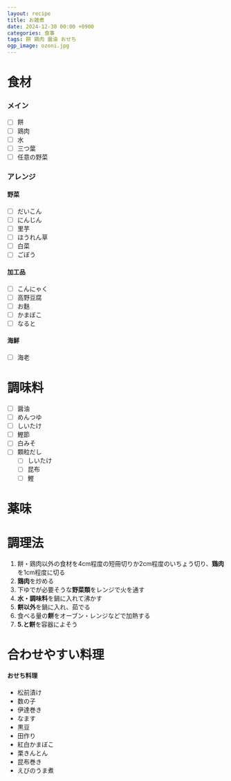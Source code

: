 ```yaml
---
layout: recipe
title: お雑煮
date: 2024-12-30 00:00 +0900
categories: 食事
tags: 餅 鶏肉 醤油 おせち
ogp_image: ozoni.jpg
---
```

# 食材
### メイン
- [ ] 餅
- [ ] 鶏肉
- [ ] 水
- [ ] 三つ葉
- [ ] 任意の野菜

### アレンジ
#### 野菜
- [ ] だいこん
- [ ] にんじん
- [ ] 里芋
- [ ] ほうれん草
- [ ] 白菜
- [ ] ごぼう

#### 加工品
- [ ] こんにゃく
- [ ] 高野豆腐
- [ ] お麩
- [ ] かまぼこ
- [ ] なると

#### 海鮮
- [ ] 海老

# 調味料
- [ ] 醤油
- [ ] めんつゆ
- [ ] しいたけ
- [ ] 鰹節
- [ ] 白みそ
- [ ] 顆粒だし
  - [ ] しいたけ
  - [ ] 昆布
  - [ ] 鰹

# 薬味

# 調理法
1. 餅・鶏肉以外の食材を4cm程度の短冊切りか2cm程度のいちょう切り、**鶏肉**を1cm程度に切る
2. **鶏肉**を炒める
3. 下ゆでが必要そうな**野菜類**をレンジで火を通す
4. **水・調味料**を鍋に入れて沸かす
5. **餅以外**を鍋に入れ、茹でる
6. 食べる量の**餅**をオーブン・レンジなどで加熱する
7. **5.と餅**を容器によそう

# 合わせやすい料理
#### おせち料理
- 松前漬け
- 数の子
- 伊達巻き
- なます
- 黒豆
- 田作り
- 紅白かまぼこ
- 栗きんとん
- 昆布巻き
- えびのうま煮
